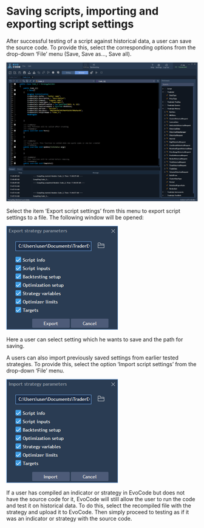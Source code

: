 # Saving scripts, importing and exporting script settings

After successful testing of a script against historical data, a user can save the source code. To provide this, select the corresponding options from the drop-down ‘File’ menu \(Save, Save as..., Save all\).

![](../../.gitbook/assets/screenshot_2%20%285%29.png)

Select the item ‘Export script settings’ from this menu to export script settings to a file. The following window will be opened:

![](../../.gitbook/assets/2%20%283%29.png)


Here a user can select setting which he wants to save and the path for saving.

A users can also import previously saved settings from earlier tested strategies. To provide this, select the option ‘Import script settings’ from the drop-down ‘File’ menu.

![](../../.gitbook/assets/3%20%2828%29.png)

If a user has compiled an indicator or strategy in EvoCode but does not have the source code for it, EvoCode will still allow the user to run the code and test it on historical data. To do this, select the recompiled file with the strategy and upload it to EvoCode. Then simply proceed to testing as if it was an indicator or strategy with the source code.

